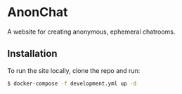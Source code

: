 # AnonChat

A website for creating anonymous, ephemeral chatrooms.

## Installation

To run the site locally, clone the repo and run:

```sh
$ docker-compose -f development.yml up -d
```

